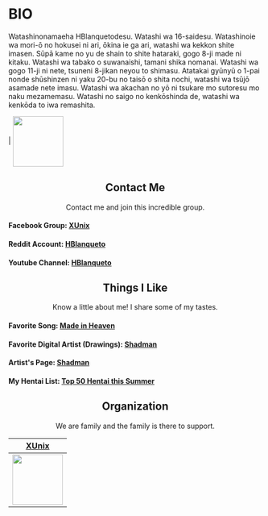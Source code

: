 
# BIO

Watashinonamaeha HBlanquetodesu. Watashi wa 16-saidesu. Watashinoie wa mori-ō no hokusei ni ari, ōkina ie ga ari, watashi wa kekkon shite imasen. Sūpā kame no yu de shain to shite hataraki, gogo 8-ji made ni kitaku. Watashi wa tabako o suwanaishi, tamani shika nomanai. Watashi wa gogo 11-ji ni nete, tsuneni 8-jikan neyou to shimasu. Atatakai gyūnyū o 1-pai nonde shūshinzen ni yaku 20-bu no taisō o shita nochi, watashi wa tsūjō asamade nete imasu. Watashi wa akachan no yō ni tsukare mo sutoresu mo naku mezamemasu. Watashi no saigo no kenkōshinda de, watashi wa kenkōda to iwa remashita.

| <img align='center' src='https://github.com/Hblanqueto/HBlanqueto/tree/master/Images' height='100px'>

<h2 align="center">Contact Me</h2>
<p align="center">Contact me and join this incredible group.</p>

#### Facebook Group: <a href="https://www.facebook.com/groups/3401196263237743" target="_blank">**XUnix**</a>
#### Reddit Account: <a href="https://www.reddit.com/user/HBlanqueto" target="_blank">**HBlanqueto**</a>
#### Youtube Channel: <a href="https://www.youtube.com/channel/UC0YtVu6kMueGLIZbqnkBNkw?view_as=subscriber" target="_blank">**HBlanqueto**</a>    


<h2 align="center">Things I Like</h2>
<p align="center">Know a little about me! I share some of my tastes.</p>

#### Favorite Song:  <a href="https://www.youtube.com/watch?v=171skzi5BKc" target="_blank">**Made in Heaven**</a>
#### Favorite Digital Artist (Drawings): <a href="https://www.youtube.com/watch?v=WQRObrOqXho" target="_blank">**Shadman**</a>
#### Artist's Page: <a href="http://www.shadbase.com/" target="_blank">**Shadman**</a>
#### My Hentai List: <a href="https://www.youtube.com/watch?v=WQRObrOqXho" target="_blank">**Top 50 Hentai this Summer**</a>

<h2 align="center">Organization</h2>
<p align="center">We are family and the family is there to support.</p>

| <a href="https://github.com/XUnix-Corps" target="_blank">**XUnix**</a> | 
| :---: | 
| <img align='center' src='https://avatars0.githubusercontent.com/u/47465684?s=200&v=4' height='100px'>
